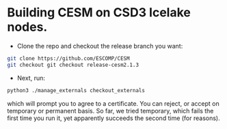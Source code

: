 # Building CESM on CSD3 Icelake nodes.

- Clone the repo and checkout the release branch you want:
```bash
git clone https://github.com/ESCOMP/CESM
git checkout git checkout release-cesm2.1.3
```
- Next, run:
```bash
python3 ./manage_externals checkout_externals
```
which will prompt you to agree to a certificate. You can reject, or accept on temporary or permanent basis. So far, we tried temporary, which fails the first time you run it, yet apparently succeeds the second time (for reasons).
